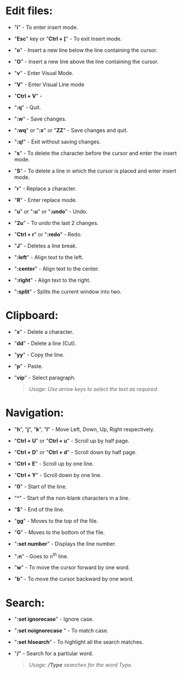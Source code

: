 # __Edit files:__

* "__i__" - To enter insert mode.

* "__Esc__" key or "__Ctrl + [__" - To exit Insert mode.

* "__o__" - Insert a new line below the line containing the cursor.

* "__O__" - Insert a new line above the line containing the cursor.

* "__v__" - Enter Visual Mode.

* "__V__" - Enter Visual Line mode  

* "__Ctrl + V__" - 

* "__:q__" - Quit.

* "__:w__" - Save changes.

* "__:wq__" or "__:x__" or "__ZZ__" - Save changes and quit.

* "__:q!__" - Exit without saving changes.

* "__s__" - To delete the character before the cursor and enter the insert mode.

* "__S__" - To delete a line in which the cursor is placed and enter insert mode.

* "__r__" - Replace a character.

* "__R__" - Enter replace mode.

* "__u__" or "__:u__" or "__:undo__" - Undo.

* "__2u__" - To undo the last 2 changes. 

* "__Ctrl + r__" or "__:redo__" - Redo.

* "__J__" - Deletes a line break.

* "__:left__" - Align text to the left.

* "__:center__" - Align text to the center.

* "__:right__" - Align text to the right.

* "__:split__" - Splits the current window into two.


# __Clipboard:__

* "__x__" - Delete a character.

* "__dd__" - Delete a line (Cut).

* "__yy__" - Copy the line.

* "__p__" - Paste.

* "__vip__" - Select paragraph.
    > _Usage:_ _Use arrow keys to select the text as required._ 


# __Navigation:__

* "__h__", "__j__", "__k__", "__l__" - Move Left, Down, Up, Right respectively.
 
* "__Ctrl + U__" or "__Ctrl + u__" - Scroll up by half page.

* "__Ctrl + D__" or "__Ctrl + d__" - Scroll down by half page.

* "__Ctrl + E__" - Scroll up by one line.

* "__Ctrl + Y__" - Scroll down by one line.

* "__0__" - Start of the line.

* "__^__" - Start of the non-blank characters in a line. 

* "__$__" - End of the line.

* "__gg__" - Moves to the top of the file.

* "__G__" - Moves to the bottom of the file.

* "__:set number__" - Displays the line number.

* "__:n__" - Goes to n<sup>th</sup> line.

* "__w__" - To move the cursor forward by one word.

* "__b__" - To move the cursor backward by one word.


# __Search:__

* "__:set ignorecase__" - Ignore case.

* "__:set noignorecase__ " - To match case. 

* "__:set hlsearch__" - To highlight all the search matches. 

* "__/__" - Search for a partiular word.
    > _Usage:_ ___/Type___ _searches for the word Type._


